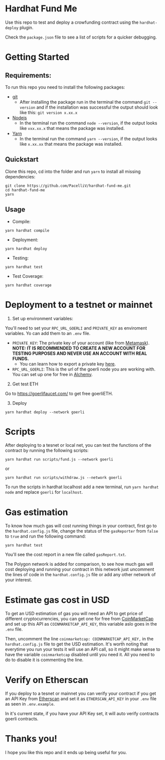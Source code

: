 # Hardhat Fund Me

Use this repo to test and deploy a crowfunding contract using the `hardhat-deploy` plugin.

Check the `package.json` file to see a list of scripts for a quicker debugging.

# Getting Started #
## Requirements:
To run this repo you need to install the following packages:

- [git](https://git-scm.com/book/en/v2/Getting-Started-Installing-Git)
    - After installing the package run in the terminal the command `git --version` and if the installation was successful the output should look like this: `git version x.xx.x` 
- [Nodejs](https://nodejs.org/en/)
    - In the terminal run the command `node --version`, if the output looks like `vxx.xx.x` that means the package was installed.
- [Yarn](https://yarnpkg.com/getting-started/install)
    - In the terminal run the command `yarn --version`, if the output looks like `x.xx.xx` that means the package was installed.

## Quickstart

Clone this repo, cd into the folder and run `yarn` to install all missing dependencies: 
```
git clone https://github.com/PacelliV/hardhat-fund-me.git
cd hardhat-fund-me
yarn
```
## Usage

- Compile:
```
yarn hardhat compile
```
- Deployment: 
```
yarn hardhat deploy
```
- Testing:
```
yarn hardhat test
```
- Test Coverage:
```
yarn hardhat coverage
```
# Deployment to a testnet or mainnet

1. Set up environment variables:

You'll need to set your `RPC_URL_GOERLI` and `PRIVATE_KEY` as enviroment variables. Yo can add them to an `.env` file.

-  `PRIVATE_KEY`: The private key of your account (like from [Metamask](https://metamask.io/)). <b>NOTE: IT IS RECOMMENDED TO CREATE A NEW ACCOUNT FOR TESTING PURPOSES AND NEVER USE AN ACCOUNT WITH REAL FUNDS.</b>
    - You can learn how to export a private key [here](https://metamask.zendesk.com/hc/en-us/articles/360015289632-How-to-Export-an-Account-Private-Key).
-  `RPC_URL_GOERLI`: This is the url of the goerli node you are working with. You can set up one for free in [Alchemy](https://www.alchemy.com/).

2. Get test ETH

Go to https://goerlifaucet.com/ to get free goerliETH.

3. Deploy

```
yarn hardhat deploy --network goerli
```

# Scripts

After deploying to a tesnet or local net, you can test the functions of the contract by running the following scripts:

```
yarn hardhat run scripts/fund.js --network goerli
```
or
```
yarn hardhat run scripts/withdraw.js --network goerli
```
To run the scripts in hardhat localhost add a new terminal, run `yarn hardhat node` and replace `goerli` for `localhost`.

# Gas estimation

To know how much gas will cost running things in your contract, first go to the `hardhat.config.js` file, change the status of the `gasReporter` from `false` to `true` and run the following command:
```
yarn hardhat test 
```
You'll see the cost report in a new file called `gasReport.txt`. 

The Polygon network is added for comparison, to see how much gas will cost deploying and running your contract in this network just uncomment the lines of code in the `hardhat.config.js` file or add any other network of your interest.

# Estimate gas cost in USD

To get an USD estimation of gas you will need an API to get price of different cryptocurrencies, you can get one for free from [CoinMarketCap](https://pro.coinmarketcap.com/account) and set up this API as `COINMARKETCAP_API_KEY`, this variable aslo goes in the `.env` file.

Then, uncomment the line `coinmarketcap: COINMARKETCAP_API_KEY,` in the `hardhat.config.js` file to get the USD estimation. It's worth noting that everytime you run your tests it will use an API call, so it might make sense to have the variable `coinmarketcap` disabled until you need it. All you need to do to disable it is commenting the line.

# Verify on Etherscan

If you deploy to a tesnet or mainnet you can verify your contract if you get an API Key from [Etherscan](https://etherscan.io/login?cmd=last) and set it as `ETHERSCAN_API_KEY` in your `.env` file as seen in `.env.example`.

In it's current state, if you have your API Key set, it will auto verify contracts goerli contracts.

# Thanks you!
I hope you like this repo and it ends up being useful for you.